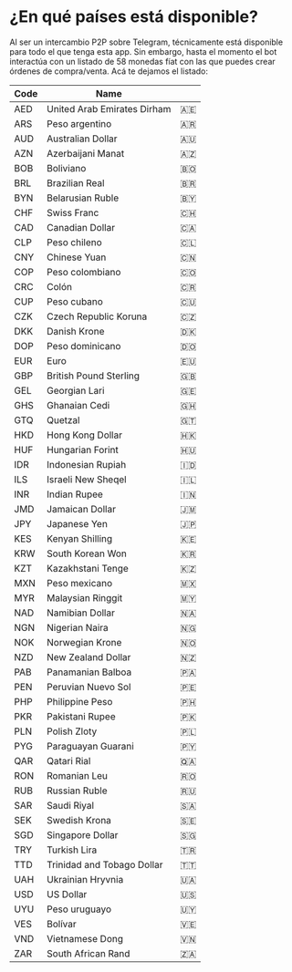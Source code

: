 # ¿En qué países está disponible?

Al ser un intercambio P2P sobre Telegram, técnicamente está disponible para todo el que tenga esta app. Sin embargo, hasta el momento el bot interactúa con un listado de 58 monedas fíat con las que puedes crear órdenes de compra/venta.
Acá te dejamos el listado:

| Code | Name                        |     |
| ---- | --------------------------- | --- |
| AED  | United Arab Emirates Dirham | 🇦🇪  |
| ARS  | Peso argentino              | 🇦🇷  |
| AUD  | Australian Dollar           | 🇦🇺  |
| AZN  | Azerbaijani Manat           | 🇦🇿  |
| BOB  | Boliviano                   | 🇧🇴  |
| BRL  | Brazilian Real              | 🇧🇷  |
| BYN  | Belarusian Ruble            | 🇧🇾  |
| CHF  | Swiss Franc                 | 🇨🇭  |
| CAD  | Canadian Dollar             | 🇨🇦  |
| CLP  | Peso chileno                | 🇨🇱  |
| CNY  | Chinese Yuan                | 🇨🇳  |
| COP  | Peso colombiano             | 🇨🇴  |
| CRC  | Colón                       | 🇨🇷  |
| CUP  | Peso cubano                 | 🇨🇺  |
| CZK  | Czech Republic Koruna       | 🇨🇿  |
| DKK  | Danish Krone                | 🇩🇰  |
| DOP  | Peso dominicano             | 🇩🇴  |
| EUR  | Euro                        | 🇪🇺  |
| GBP  | British Pound Sterling      | 🇬🇧  |
| GEL  | Georgian Lari               | 🇬🇪  |
| GHS  | Ghanaian Cedi               | 🇬🇭  |
| GTQ  | Quetzal                     | 🇬🇹  |
| HKD  | Hong Kong Dollar            | 🇭🇰  |
| HUF  | Hungarian Forint            | 🇭🇺  |
| IDR  | Indonesian Rupiah           | 🇮🇩  |
| ILS  | Israeli New Sheqel          | 🇮🇱  |
| INR  | Indian Rupee                | 🇮🇳  |
| JMD  | Jamaican Dollar             | 🇯🇲  |
| JPY  | Japanese Yen                | 🇯🇵  |
| KES  | Kenyan Shilling             | 🇰🇪  |
| KRW  | South Korean Won            | 🇰🇷  |
| KZT  | Kazakhstani Tenge           | 🇰🇿  |
| MXN  | Peso mexicano               | 🇲🇽  |
| MYR  | Malaysian Ringgit           | 🇲🇾  |
| NAD  | Namibian Dollar             | 🇳🇦  |
| NGN  | Nigerian Naira              | 🇳🇬  |
| NOK  | Norwegian Krone             | 🇳🇴  |
| NZD  | New Zealand Dollar          | 🇳🇿  |
| PAB  | Panamanian Balboa           | 🇵🇦  |
| PEN  | Peruvian Nuevo Sol          | 🇵🇪  |
| PHP  | Philippine Peso             | 🇵🇭  |
| PKR  | Pakistani Rupee             | 🇵🇰  |
| PLN  | Polish Zloty                | 🇵🇱  |
| PYG  | Paraguayan Guarani          | 🇵🇾  |
| QAR  | Qatari Rial                 | 🇶🇦  |
| RON  | Romanian Leu                | 🇷🇴  |
| RUB  | Russian Ruble               | 🇷🇺  |
| SAR  | Saudi Riyal                 | 🇸🇦  |
| SEK  | Swedish Krona               | 🇸🇪  |
| SGD  | Singapore Dollar            | 🇸🇬  |
| TRY  | Turkish Lira                | 🇹🇷  |
| TTD  | Trinidad and Tobago Dollar  | 🇹🇹  |
| UAH  | Ukrainian Hryvnia           | 🇺🇦  |
| USD  | US Dollar                   | 🇺🇸  |
| UYU  | Peso uruguayo               | 🇺🇾  |
| VES  | Bolívar                     | 🇻🇪  |
| VND  | Vietnamese Dong             | 🇻🇳  |
| ZAR  | South African Rand          | 🇿🇦  |
